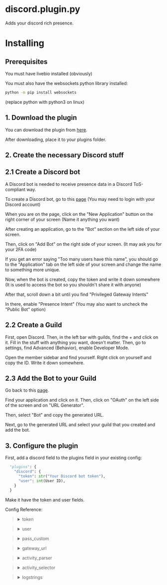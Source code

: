 # discord.plugin.py
Adds your discord rich presence.
# Installing
## Prerequisites
You must have livebio installed (obviously)

You must also have the websockets python library installed:
```bash
python -m pip install websockets
```
(replace python with python3 on linux)
## 1. Download the plugin
You can download the plugin from [here](https://laptopcat.github.io/livebio-plugins/plugins/discord/discord.plugin.py).

After downloading, place it to your plugins folder.

## 2. Create the necessary Discord stuff
## 2.1 Create a Discord bot
A Discord bot is needed to receive presence data in a Discord ToS-compliant way.

To create a Discord bot, go to this [page](https://discord.com/developers/applications) (You may need to login with your Discord account)

When you are on the page, click on the "New Application" button on the right corner of your screen (Name it anything you want)

After creating an application, go to the "Bot" section on the left side of your screen.

Then, click on "Add Bot" on the right side of your screen. (It may ask you for your 2FA code)

If you get an error saying "Too many users have this name", you should go to the "Application" tab on the left side of your screen and change the name to something more unique.

Now, when the bot is created, copy the token and write it down somewhere (It is used to access the bot so you shouldn't share it with anyone)

After that, scroll down a bit until you find "Privileged Gateway Intents"

In there, enable "Presence Intent" (You may also want to uncheck the "Public Bot" option)
## 2.2 Create a Guild
First, open Discord. Then, in the left bar with guilds, find the + and click on it.
Fill in the stuff with anything you want, doesn't matter.
Then, go to settings, find Advanced (Behavior), enable Developer Mode.

Open the member sidebar and find yourself. Right click on yourself and copy the ID. Write it down somewhere.

## 2.3 Add the Bot to your Guild
Go back to this [page](https://discord.com/developers/applications).

Find your application and click on it. Then, click on "OAuth" on the left side of the screen and on "URL Generator".

Then, select "Bot" and copy the generated URL.

Next, go to the generated URL and select your guild that you created and add the bot.
## 3. Configure the plugin
First, add a discord field to the plugins field in your existing config:
```python
  "plugins": {
    "discord": {
      "token": str("Your Discord bot token"),
      "user": int(User ID),
    }
  }
```
Make it have the token and user fields.

Config Reference:
<blockquote><details><summary>token</summary>
Your discord bot token. (String)
</details>
</blockquote>

<blockquote><details><summary>user</summary>
Your discord user id. (Integer)
</details>
</blockquote>

<blockquote><details><summary>pass_custom</summary>
  <i>Optional</i><br>
Whether your custom status should be used as an activity. Defaults to False (Boolean)
</details>
</blockquote>

<blockquote><details><summary>gateway_url</summary>
 <i>Optional</i><br>
What URL should the plugin connect to. Defaults to wss://gateway.discord.gg/?v=10&encoding=json (String)
</details>
</blockquote>

<blockquote><details><summary>activity_parser</summary>
 <i>Optional</i><br>
A function which parses the activities you get from discord's gateway into a list. Default function can be found in code. 
  
lambda strings,activities: [[strings[i['type']], i["details"] if i['type']==1 else (i['name'] if i['type']!=4 else i['state'])] if i.get('id')!='spotify:1' else [strings[i["type"]], i["state"], i["details"]] for i in activities]
</details>
</blockquote>

<blockquote><details><summary>activity_selector</summary>
 <i>Optional</i><br>
A function which selects an activity to display from activities parsed by activity_parser. Default function can be found in code.
</details>
</blockquote>

<blockquote><details><summary>logstrings</summary>
<i>Optional</i><br>
Dictionary of strings that are logged to the console or used somewhere to generate the bio. Default logstrings are <a href="https://github.com/LaptopCat/livebio-plugins/blob/main/plugins/discord/discord.plugin.py#L18">on line 18 of discord.plugin.py</a>
</details>
</blockquote>
